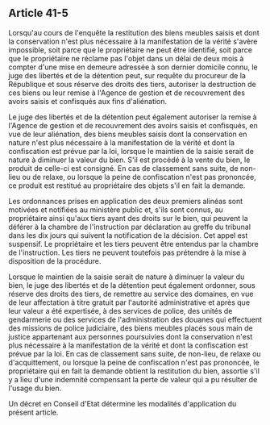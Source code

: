 Article 41-5
----
Lorsqu'au cours de l'enquête la restitution des biens meubles saisis et dont la
conservation n'est plus nécessaire à la manifestation de la vérité s'avère
impossible, soit parce que le propriétaire ne peut être identifié, soit parce
que le propriétaire ne réclame pas l'objet dans un délai de deux mois à compter
d'une mise en demeure adressée à son dernier domicile connu, le juge des
libertés et de la détention peut, sur requête du procureur de la République et
sous réserve des droits des tiers, autoriser la destruction de ces biens ou leur
remise à l'Agence de gestion et de recouvrement des avoirs saisis et confisqués
aux fins d'aliénation.

Le juge des libertés et de la détention peut également autoriser la remise à
l'Agence de gestion et de recouvrement des avoirs saisis et confisqués, en vue
de leur aliénation, des biens meubles saisis dont la conservation en nature
n'est plus nécessaire à la manifestation de la vérité et dont la confiscation
est prévue par la loi, lorsque le maintien de la saisie serait de nature à
diminuer la valeur du bien. S'il est procédé à la vente du bien, le produit de
celle-ci est consigné. En cas de classement sans suite, de non-lieu ou de
relaxe, ou lorsque la peine de confiscation n'est pas prononcée, ce produit est
restitué au propriétaire des objets s'il en fait la demande.

Les ordonnances prises en application des deux premiers alinéas sont motivées et
notifiées au ministère public et, s'ils sont connus, au propriétaire ainsi
qu'aux tiers ayant des droits sur le bien, qui peuvent la déférer à la chambre
de l'instruction par déclaration au greffe du tribunal dans les dix jours qui
suivent la notification de la décision. Cet appel est suspensif. Le propriétaire
et les tiers peuvent être entendus par la chambre de l'instruction. Les tiers ne
peuvent toutefois pas prétendre à la mise à disposition de la procédure.

Lorsque le maintien de la saisie serait de nature à diminuer la valeur du bien,
le juge des libertés et de la détention peut également ordonner, sous réserve
des droits des tiers, de remettre au service des domaines, en vue de leur
affectation à titre gratuit par l'autorité administrative et après que leur
valeur a été expertisée, à des services de police, des unités de gendarmerie ou
des services de l'administration des douanes qui effectuent des missions de
police judiciaire, des biens meubles placés sous main de justice appartenant aux
personnes poursuivies dont la conservation n'est plus nécessaire à la
manifestation de la vérité et dont la confiscation est prévue par la loi. En cas
de classement sans suite, de non-lieu, de relaxe ou d'acquittement, ou lorsque
la peine de confiscation n'est pas prononcée, le propriétaire qui en fait la
demande obtient la restitution du bien, assortie s'il y a lieu d'une indemnité
compensant la perte de valeur qui a pu résulter de l'usage du bien.

Un décret en Conseil d'Etat détermine les modalités d'application du présent
article.
